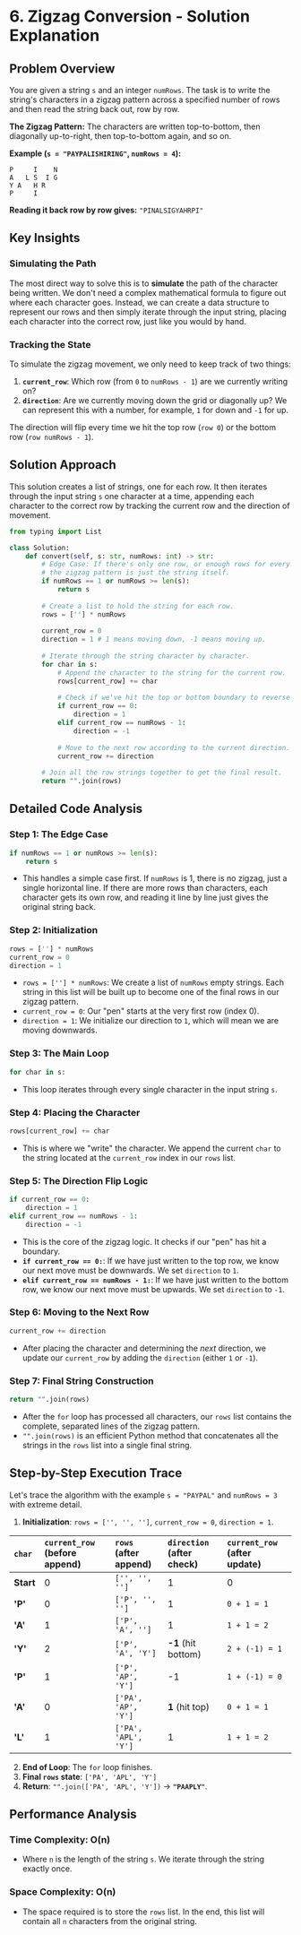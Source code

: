 # 6\. Zigzag Conversion - Solution Explanation

## Problem Overview

You are given a string `s` and an integer `numRows`. The task is to write the string's characters in a zigzag pattern across a specified number of rows and then read the string back out, row by row.

**The Zigzag Pattern:**
The characters are written top-to-bottom, then diagonally up-to-right, then top-to-bottom again, and so on.

**Example (`s = "PAYPALISHIRING"`, `numRows = 4`):**

```
P     I    N
A   L S  I G
Y A   H R
P     I
```

**Reading it back row by row gives:** `"PINALSIGYAHRPI"`

## Key Insights

### Simulating the Path

The most direct way to solve this is to **simulate** the path of the character being written. We don't need a complex mathematical formula to figure out where each character goes. Instead, we can create a data structure to represent our rows and then simply iterate through the input string, placing each character into the correct row, just like you would by hand.

### Tracking the State

To simulate the zigzag movement, we only need to keep track of two things:

1.  **`current_row`**: Which row (from `0` to `numRows - 1`) are we currently writing on?
2.  **`direction`**: Are we currently moving down the grid or diagonally up? We can represent this with a number, for example, `1` for down and `-1` for up.

The direction will flip every time we hit the top row (`row 0`) or the bottom row (`row numRows - 1`).

## Solution Approach

This solution creates a list of strings, one for each row. It then iterates through the input string `s` one character at a time, appending each character to the correct row by tracking the current row and the direction of movement.

```python
from typing import List

class Solution:
    def convert(self, s: str, numRows: int) -> str:
        # Edge Case: If there's only one row, or enough rows for every character,
        # the zigzag pattern is just the string itself.
        if numRows == 1 or numRows >= len(s):
            return s
            
        # Create a list to hold the string for each row.
        rows = [''] * numRows
        
        current_row = 0
        direction = 1 # 1 means moving down, -1 means moving up.
        
        # Iterate through the string character by character.
        for char in s:
            # Append the character to the string for the current row.
            rows[current_row] += char
            
            # Check if we've hit the top or bottom boundary to reverse direction.
            if current_row == 0:
                direction = 1
            elif current_row == numRows - 1:
                direction = -1
            
            # Move to the next row according to the current direction.
            current_row += direction
            
        # Join all the row strings together to get the final result.
        return "".join(rows)
```

## Detailed Code Analysis

### Step 1: The Edge Case

```python
if numRows == 1 or numRows >= len(s):
    return s
```

  - This handles a simple case first. If `numRows` is 1, there is no zigzag, just a single horizontal line. If there are more rows than characters, each character gets its own row, and reading it line by line just gives the original string back.

### Step 2: Initialization

```python
rows = [''] * numRows
current_row = 0
direction = 1
```

  - `rows = [''] * numRows`: We create a list of `numRows` empty strings. Each string in this list will be built up to become one of the final rows in our zigzag pattern.
  - `current_row = 0`: Our "pen" starts at the very first row (index 0).
  - `direction = 1`: We initialize our direction to `1`, which will mean we are moving downwards.

### Step 3: The Main Loop

```python
for char in s:
```

  - This loop iterates through every single character in the input string `s`.

### Step 4: Placing the Character

```python
rows[current_row] += char
```

  - This is where we "write" the character. We append the current `char` to the string located at the `current_row` index in our `rows` list.

### Step 5: The Direction Flip Logic

```python
if current_row == 0:
    direction = 1
elif current_row == numRows - 1:
    direction = -1
```

  - This is the core of the zigzag logic. It checks if our "pen" has hit a boundary.
  - **`if current_row == 0:`**: If we have just written to the top row, we know our next move must be downwards. We set `direction` to `1`.
  - **`elif current_row == numRows - 1:`**: If we have just written to the bottom row, we know our next move must be upwards. We set `direction` to `-1`.

### Step 6: Moving to the Next Row

```python
current_row += direction
```

  - After placing the character and determining the *next* direction, we update our `current_row` by adding the `direction` (either `1` or `-1`).

### Step 7: Final String Construction

```python
return "".join(rows)
```

  - After the `for` loop has processed all characters, our `rows` list contains the complete, separated lines of the zigzag pattern.
  - `"".join(rows)` is an efficient Python method that concatenates all the strings in the `rows` list into a single final string.

## Step-by-Step Execution Trace

Let's trace the algorithm with the example `s = "PAYPAL"` and `numRows = 3` with extreme detail.

1.  **Initialization**: `rows = ['', '', '']`, `current_row = 0`, `direction = 1`.

| `char` | `current_row` (before append) | `rows` (after append) | `direction` (after check) | `current_row` (after update) |
| :--- | :--- | :--- | :--- | :--- |
| **Start**| 0 | `['', '', '']` | 1 | 0 |
| **'P'** | 0 | `['P', '', '']` | 1 | `0 + 1 = 1` |
| **'A'** | 1 | `['P', 'A', '']` | 1 | `1 + 1 = 2` |
| **'Y'** | 2 | `['P', 'A', 'Y']` | **-1** (hit bottom) | `2 + (-1) = 1` |
| **'P'** | 1 | `['P', 'AP', 'Y']` | -1 | `1 + (-1) = 0` |
| **'A'** | 0 | `['PA', 'AP', 'Y']` | **1** (hit top) | `0 + 1 = 1` |
| **'L'** | 1 | `['PA', 'APL', 'Y']`| 1 | `1 + 1 = 2` |

2.  **End of Loop**: The `for` loop finishes.
3.  **Final `rows` state**: `['PA', 'APL', 'Y']`
4.  **Return**: `"".join(['PA', 'APL', 'Y'])` -\> **`"PAAPLY"`**.

## Performance Analysis

### Time Complexity: O(n)

  - Where `n` is the length of the string `s`. We iterate through the string exactly once.

### Space Complexity: O(n)

  - The space required is to store the `rows` list. In the end, this list will contain all `n` characters from the original string.